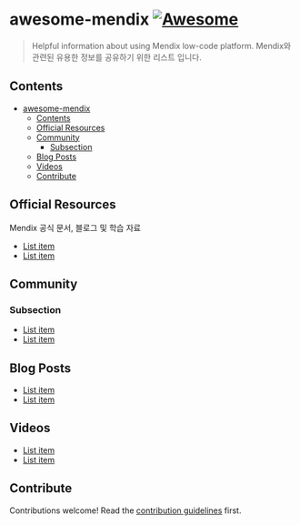 # awesome-mendix [![Awesome](https://awesome.re/badge.svg)](https://awesome.re)

> Helpful information about using Mendix low-code platform. Mendix와 관련된 유용한 정보를 공유하기 위한 리스트 입니다.


## Contents

- [awesome-mendix ](#awesome-mendix-)
  - [Contents](#contents)
  - [Official Resources](#official-resources)
  - [Community](#community)
    - [Subsection](#subsection)
  - [Blog Posts](#blog-posts)
  - [Videos](#videos)
  - [Contribute](#contribute)


## Official Resources

Mendix 공식 문서, 블로그 및 학습 자료

- [List item](http://example.com)
- [List item](http://example.com)


## Community

### Subsection

- [List item](http://example.com)
- [List item](http://example.com)

## Blog Posts

- [List item](http://example.com)
- [List item](http://example.com)

## Videos

- [List item](http://example.com)
- [List item](http://example.com)

## Contribute

Contributions welcome! Read the [contribution guidelines](contributing.md) first.
